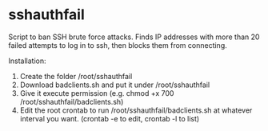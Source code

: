 # sshauthfail
Script to ban SSH brute force attacks.  Finds IP addresses with more than 20 failed attempts to log in to ssh, then blocks them from connecting.

Installation:
1. Create the folder /root/sshauthfail
2. Download badclients.sh and put it under /root/sshauthfail
3. Give it execute permission (e.g. chmod +x 700 /root/sshauthfail/badclients.sh)
4. Edit the root crontab to run /root/sshauthfail/badclients.sh at whatever interval you want. (crontab -e to edit, crontab -l to list)
